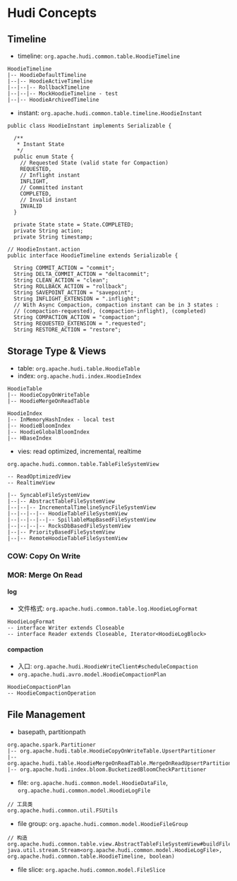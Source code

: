 # Hudi Concepts


## Timeline

- timeline: `org.apache.hudi.common.table.HoodieTimeline`

```
HoodieTimeline
|-- HoodieDefaultTimeline
|--|-- HoodieActiveTimeline
|--|--|-- RollbackTimeline
|--|--|-- MockHoodieTimeline - test
|--|-- HoodieArchivedTimeline
```

- instant: `org.apache.hudi.common.table.timeline.HoodieInstant`

```
public class HoodieInstant implements Serializable {

  /**
   * Instant State
   */
  public enum State {
    // Requested State (valid state for Compaction)
    REQUESTED,
    // Inflight instant
    INFLIGHT,
    // Committed instant
    COMPLETED,
    // Invalid instant
    INVALID
  }

  private State state = State.COMPLETED;
  private String action;
  private String timestamp;
```

```
// HoodieInstant.action
public interface HoodieTimeline extends Serializable {

  String COMMIT_ACTION = "commit";
  String DELTA_COMMIT_ACTION = "deltacommit";
  String CLEAN_ACTION = "clean";
  String ROLLBACK_ACTION = "rollback";
  String SAVEPOINT_ACTION = "savepoint";
  String INFLIGHT_EXTENSION = ".inflight";
  // With Async Compaction, compaction instant can be in 3 states :
  // (compaction-requested), (compaction-inflight), (completed)
  String COMPACTION_ACTION = "compaction";
  String REQUESTED_EXTENSION = ".requested";
  String RESTORE_ACTION = "restore";
```

## Storage Type & Views

- table: `org.apache.hudi.table.HoodieTable`
- index: `org.apache.hudi.index.HoodieIndex`

```
HoodieTable
|-- HoodieCopyOnWriteTable
|-- HoodieMergeOnReadTable
```

```
HoodieIndex
|-- InMemoryHashIndex - local test
|-- HoodieBloomIndex
|-- HoodieGlobalBloomIndex
|-- HBaseIndex
```

- vies: read optimized, incremental, realtime

```
org.apache.hudi.common.table.TableFileSystemView

-- ReadOptimizedView
-- RealtimeView

|-- SyncableFileSystemView
|--|-- AbstractTableFileSystemView
|--|--|-- IncrementalTimelineSyncFileSystemView
|--|--|--|-- HoodieTableFileSystemView
|--|--|--|--|-- SpillableMapBasedFileSystemView
|--|--|--|-- RocksDbBasedFileSystemView
|--|-- PriorityBasedFileSystemView
|--|-- RemoteHoodieTableFileSystemView

```

### COW: Copy On Write

### MOR: Merge On Read

#### log

- 文件格式: `org.apache.hudi.common.table.log.HoodieLogFormat`

```
HoodieLogFormat
-- interface Writer extends Closeable
-- interface Reader extends Closeable, Iterator<HoodieLogBlock>
```

#### compaction

- 入口: `org.apache.hudi.HoodieWriteClient#scheduleCompaction`
- `org.apache.hudi.avro.model.HoodieCompactionPlan`


```
HoodieCompactionPlan
-- HoodieCompactionOperation
```

## File Management

- basepath, partitionpath

```
org.apache.spark.Partitioner
|-- org.apache.hudi.table.HoodieCopyOnWriteTable.UpsertPartitioner
|-- org.apache.hudi.table.HoodieMergeOnReadTable.MergeOnReadUpsertPartitioner
|-- org.apache.hudi.index.bloom.BucketizedBloomCheckPartitioner
```

- file: `org.apache.hudi.common.model.HoodieDataFile`, `org.apache.hudi.common.model.HoodieLogFile`

```
// 工具类
org.apache.hudi.common.util.FSUtils
```

- file group: `org.apache.hudi.common.model.HoodieFileGroup`

```
// 构造
org.apache.hudi.common.table.view.AbstractTableFileSystemView#buildFileGroups(java.util.stream.Stream<org.apache.hudi.common.model.HoodieDataFile>, java.util.stream.Stream<org.apache.hudi.common.model.HoodieLogFile>, org.apache.hudi.common.table.HoodieTimeline, boolean)
```

- file slice: `org.apache.hudi.common.model.FileSlice`

